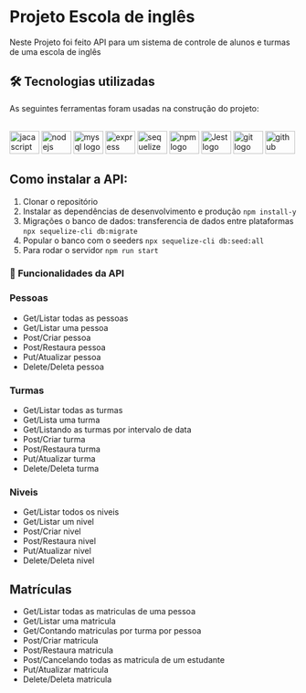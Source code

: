# Projeto Escola de inglês
<p>
Neste Projeto foi feito API para um sistema de controle de alunos e turmas de uma escola de inglês
</p>

## 🛠 Tecnologias utilizadas
As seguintes ferramentas foram usadas na construção do projeto:
<br><br>

<div align="left">
  <img src="https://cdn.jsdelivr.net/gh/devicons/devicon/icons/javascript/javascript-original.svg" height="40" width="52" alt="jacascript logo" />                       
  <img src="https://cdn.jsdelivr.net/gh/devicons/devicon/icons/nodejs/nodejs-original.svg" height="40" width="52" alt="nodejs logo"  />
  <img src="https://cdn.jsdelivr.net/gh/devicons/devicon/icons/mysql/mysql-original.svg" height="40" width="52" alt="mysql logo"  />
  <img src="https://cdn.jsdelivr.net/gh/devicons/devicon/icons/express/express-original.svg" height="40" width="52" alt="express logo"/>
  <img src="https://cdn.jsdelivr.net/gh/devicons/devicon/icons/sequelize/sequelize-original.svg" height="40" width="52" alt="sequelize logo"  />
  <img src="https://cdn.jsdelivr.net/gh/devicons/devicon/icons/npm/npm-original-wordmark.svg" height="40" width="52" alt="npm logo" />
  <img src="https://cdn.jsdelivr.net/gh/devicons/devicon/icons/jest/jest-plain.svg" height="40" width="52" alt="Jest logo" /> 
  <img src="https://cdn.jsdelivr.net/gh/devicons/devicon/icons/git/git-original.svg" height="40" width="52" alt="git logo"  />
  <img src="https://cdn.jsdelivr.net/gh/devicons/devicon/icons/github/github-original.svg" height="40" width="52" alt="github logo"  />
</div>

## Como instalar a API:
1. Clonar o repositório
2. Instalar as dependências de desenvolvimento e produção `npm install-y` 
3. Migrações o banco de dados: transferencia de dados entre plataformas `npx sequelize-cli db:migrate`
4. Popular o banco com o seeders `npx sequelize-cli db:seed:all`
5. Para rodar o servidor `npm run start`

### :file_folder: Funcionalidades da API
### Pessoas
- Get/Listar todas as pessoas
- Get/Listar uma pessoa
- Post/Criar pessoa
- Post/Restaura pessoa
- Put/Atualizar pessoa
- Delete/Deleta pessoa

### Turmas
- Get/Listar todas as turmas
- Get/Lista uma turma
- Get/Listando as turmas por intervalo de data
- Post/Criar turma
- Post/Restaura turma
- Put/Atualizar turma
- Delete/Deleta turma

### Niveis
- Get/Listar todos os niveis
- Get/Listar um nivel
- Post/Criar nivel
- Post/Restaura nivel
- Put/Atualizar nivel
- Delete/Deleta nivel

## Matrículas
- Get/Listar todas as matriculas de uma pessoa
- Get/Listar uma matricula
- Get/Contando matriculas por turma por pessoa
- Post/Criar matricula
- Post/Restaura matricula
- Post/Cancelando todas as matricula de um estudante
- Put/Atualizar matricula
- Delete/Deleta matricula
